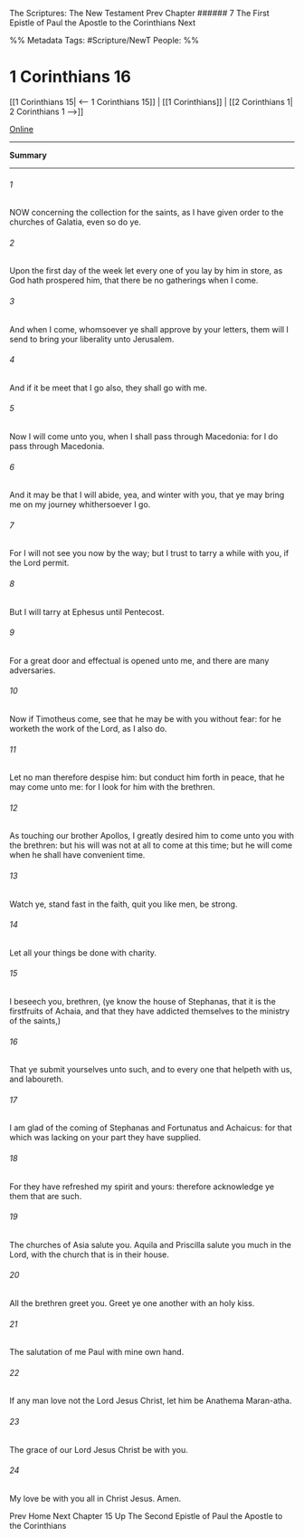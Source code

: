 The Scriptures: The New Testament
Prev
Chapter ###### 7
The First Epistle of Paul the Apostle to the Corinthians
Next

%% Metadata
Tags: #Scripture/NewT
People: 
%%
# 1 Corinthians 16
[[1 Corinthians 15| <-- 1 Corinthians 15]] | [[1 Corinthians]] | [[2 Corinthians 1| 2 Corinthians 1 -->]]

[Online](https://churchofjesuschrist.org/study/scriptures/nt/1-cor/16?lang=eng)

---
__Summary__



---
###### 1
NOW concerning the collection for the saints, as I have given order to the churches of Galatia, even so do ye.
###### 2
Upon the first day of the week let every one of you lay by him in store, as God hath prospered him, that there be no gatherings when I come.
###### 3
And when I come, whomsoever ye shall approve by your letters, them will I send to bring your liberality unto Jerusalem.
###### 4
And if it be meet that I go also, they shall go with me.
###### 5
Now I will come unto you, when I shall pass through Macedonia: for I do pass through Macedonia.
###### 6
And it may be that I will abide, yea, and winter with you, that ye may bring me on my journey whithersoever I go.
###### 7
For I will not see you now by the way; but I trust to tarry a while with you, if the Lord permit.
###### 8
But I will tarry at Ephesus until Pentecost.
###### 9
For a great door and effectual is opened unto me, and there are many adversaries.
###### 10
Now if Timotheus come, see that he may be with you without fear: for he worketh the work of the Lord, as I also do.
###### 11
Let no man therefore despise him: but conduct him forth in peace, that he may come unto me: for I look for him with the brethren.
###### 12
As touching our brother Apollos, I greatly desired him to come unto you with the brethren: but his will was not at all to come at this time; but he will come when he shall have convenient time.
###### 13
Watch ye, stand fast in the faith, quit you like men, be strong.
###### 14
Let all your things be done with charity.
###### 15
I beseech you, brethren, (ye know the house of Stephanas, that it is the firstfruits of Achaia, and that they have addicted themselves to the ministry of the saints,)
###### 16
That ye submit yourselves unto such, and to every one that helpeth with us, and laboureth.
###### 17
I am glad of the coming of Stephanas and Fortunatus and Achaicus: for that which was lacking on your part they have supplied.
###### 18
For they have refreshed my spirit and yours: therefore acknowledge ye them that are such.
###### 19
The churches of Asia salute you. Aquila and Priscilla salute you much in the Lord, with the church that is in their house.
###### 20
All the brethren greet you. Greet ye one another with an holy kiss.
###### 21
The salutation of me Paul with mine own hand.
###### 22
If any man love not the Lord Jesus Christ, let him be Anathema Maran-atha.
###### 23
The grace of our Lord Jesus Christ be with you.
###### 24
My love be with you all in Christ Jesus. Amen.

Prev
Home
Next
Chapter 15
Up
The Second Epistle of Paul the Apostle to the Corinthians



